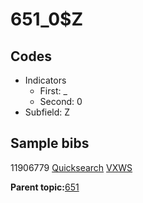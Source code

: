 # 651\_0$Z

## Codes

-   Indicators
    -   First: \_
    -   Second: 0
-   Subfield: Z

## Sample bibs

11906779 [Quicksearch](https://search.library.yale.edu/catalog/11906779) [VXWS](http://prodorbis.library.yale.edu:7014/vxws/GetHoldingsService?bibId=11906779)

**Parent topic:**[651](../../tags/651/651.md)

